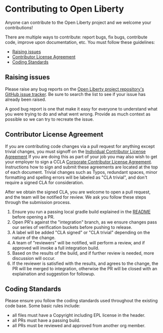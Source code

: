 # Contributing to Open Liberty
Anyone can contribute to the Open Liberty project and we welcome your contributions!

There are multiple ways to contribute: report bugs, fix bugs, contribute code, improve upon documentation, etc.  You must follow these guidelines:
* [Raising issues](https://github.com/OpenLiberty/open-liberty/blob/release/CONTRIBUTING.md#raising-issues)
* [Contributor License Agreement](https://github.com/OpenLiberty/open-liberty/blob/release/CONTRIBUTING.md#contributor-license-agreement)
* [Coding Standards](https://github.com/OpenLiberty/open-liberty/blob/release/CONTRIBUTING.md#coding-standards)

## Raising issues
Please raise any bug reports on the [Open Liberty project repository's GitHub issue tracker](https://github.com/OpenLiberty/open-liberty/issues). Be sure to search the list to see if your issue has already been raised.

A good bug report is one that make it easy for everyone to understand what you were trying to do and what went wrong. Provide as much context as possible so we can try to recreate the issue.

## Contributor License Agreement
If you are contributing code changes via a pull request for anything except trivial changes, you must signoff on the [Individual Contributor License Agreement](https://github.com/OpenLiberty/open-liberty/blob/release/cla/open-liberty-cla-individual.pdf) If you are doing this as part of your job you may also wish to get your employer to sign a CCLA [Corporate Contributor License Agreement](https://github.com/OpenLiberty/open-liberty/blob/release/cla/open-liberty-cla-corporate.pdf). Instructions how to sign and submit these agreements are located at the top of each document. Trivial changes such as Typos, redundant spaces, minor formatting and spelling errors will be labeled as "CLA trivial", and don't require a signed CLA for consideration.

After we obtain the signed CLA, you are welcome to open a pull request, and the team will be notified for review. We ask you follow these steps through the submission process.
1. Ensure you run a passing local gradle build explained in the [README](https://github.com/OpenLiberty/open-liberty/blob/integration/README.md#contribute-to-open-liberty) before opening a PR.
2. Open PR's against the "integration" branch, as we ensure changes pass our series of verification buckets before pushing to release.
3. A label will be added "CLA signed" or "CLA trivial" depending on the nature of the change.
4. A team of "reviewers" will be notified, will perform a review, and if approved will invoke a full integration build.
5. Based on the results of the build, and if further review is needed, more discussion will occur.
6. If the reviewer is satisfied with the results, and agrees to the change, the PR will be merged to integration, otherwise the PR will be closed with an explaination and suggestion for followup.


## Coding Standards
Please ensure you follow the coding standards used throughout the existing code base. Some basic rules include:
* all files must have a Copyright including EPL license in the header.
* all PRs must have a passing build.
* all PRs must be reviewed and approved from another org member.
